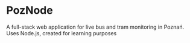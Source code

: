# PozNode
A full-stack web application for live bus and tram monitoring in Poznań. Uses Node.js, created for learning purposes
